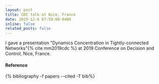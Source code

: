 ```yaml
---
layout: post
title: CDC talk at Nice, France
date: 2019-12-6 07:59:00-0400
inline: false
related_posts: false
---
```


<!-- _news/Dec19.md -->
<div class="publications">
I gave a presentation "Dynamics Concentration in Tightly-connected Networks"{% cite mm2019cdc %} at 2019 Conference on Decision and Control, Nice, France.
 <br>
  <h4>Reference</h4>
  {% bibliography -f papers --cited -T bib%}
  
</div>